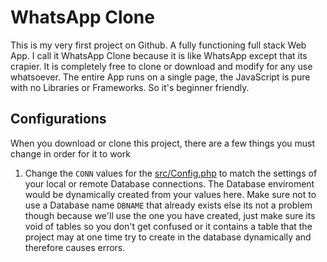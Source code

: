 # WhatsApp Clone

This is my very first project on Github. A fully functioning full stack Web App.
I call it WhatsApp Clone because it is like WhatsApp except that its crapier.
It is completely free to clone or download and modify for any use whatsoever.
The entire App runs on a single page, the JavaScript is pure with no Libraries or Frameworks. So it's beginner friendly.

## Configurations

When you download or clone this project, there are a few things you must change in order for it to work

1. Change the `CONN` values for the [src/Config.php](https://github.com/julius-ek-hub/whatsapp-clone/blob/b6a90a955782b8ea92fb90b4ae74ccc7f145b587/src/Config.php#L9 "Config.php") to match the settings of your local or remote Database connections. The Database enviroment would be dynamically created from your values here. Make sure not to use a Database name `DBNAME` that already exists else its not a problem though because we'll use the one you have created, just make sure its void of tables so you don't get confused or it contains a table that the project may at one time try to create in the database dynamically and therefore causes errors.

